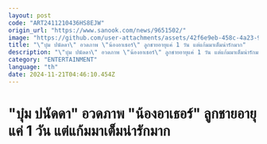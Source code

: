 ```yaml
---
layout: post
code: "ART2411210436HS8EJW"
origin_url: "https://www.sanook.com/news/9651502/"
image: "https://github.com/user-attachments/assets/42f6e9eb-458c-4a23-9810-9222e466d2ee"
title: "\"บุ๋ม ปนัดดา\" อวดภาพ \"น้องอาเธอร์\" ลูกชายอายุแค่ 1 วัน แต่แก้มมาเต็มน่ารักมาก"
description: "\"บุ๋ม ปนัดดา\" อวดภาพ \"น้องอาเธอร์\" ลูกชายอายุแค่ 1 วัน แต่แก้มมาเต็มน่ารักมาก"
category: "ENTERTAINMENT"
language: "th"
date: 2024-11-21T04:46:10.454Z
---
```


# "บุ๋ม ปนัดดา" อวดภาพ "น้องอาเธอร์" ลูกชายอายุแค่ 1 วัน แต่แก้มมาเต็มน่ารักมาก